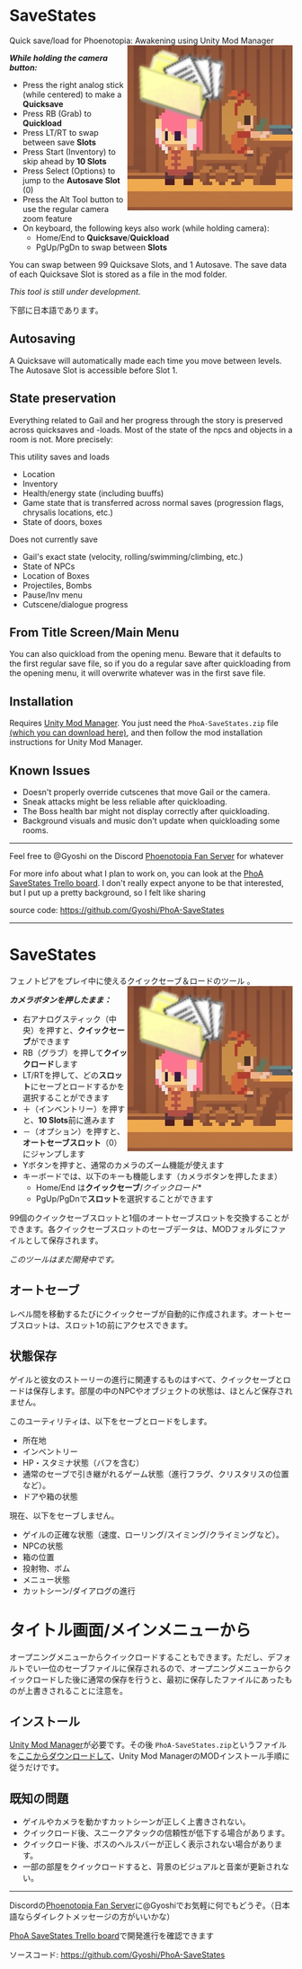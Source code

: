 # SaveStates
Quick save/load for Phoenotopia: Awakening using Unity Mod Manager
<img src="https://raw.githubusercontent.com/Gyoshi/PhoA-SaveStates/master/Resources/logo.png" alt="Not actual gameplay footage" align="right"/>

***While holding the camera button:***
- Press the right analog stick (while centered) to make a **Quicksave**
- Press RB (Grab) to **Quickload**
- Press LT/RT to swap between save **Slots**
- Press Start (Inventory) to skip ahead by **10 Slots**
- Press Select (Options) to jump to the **Autosave Slot** (0)
- Press the Alt Tool button to use the regular camera zoom feature
- On keyboard, the following keys also work (while holding camera): 
	- Home/End to **Quicksave**/**Quickload**
	- PgUp/PgDn to swap between **Slots**

You can swap between 99 Quicksave Slots, and 1 Autosave. The save data of each Quicksave Slot is stored as a file in the mod folder.

*This tool is still under development.*

下部に日本語であります。

## Autosaving
A Quicksave will automatically made each time you move between levels. The Autosave Slot is accessible before Slot 1.

## State preservation
Everything related to Gail and her progress through the story is preserved across quicksaves and -loads. Most of the state of the npcs and objects in a room is not. More precisely:

This utility saves and loads
- Location
- Inventory
- Health/energy state (including buuffs)
- Game state that is transferred across normal saves (progression flags, chrysalis locations, etc.)
- State of doors, boxes

Does not currently save
- Gail's exact state (velocity, rolling/swimming/climbing, etc.)
- State of NPCs
- Location of Boxes
- Projectiles, Bombs
- Pause/Inv menu
- Cutscene/dialogue progress

## From Title Screen/Main Menu
You can also quickload from the opening menu. Beware that it defaults to the first regular save file, so if you do a regular save after quickloading from the opening menu, it will overwrite whatever was in the first save file.

## Installation
Requires [Unity Mod Manager](https://www.nexusmods.com/site/mods/21/). You just need the `PhoA-SaveStates.zip` file [(which you can download here)](https://github.com/Gyoshi/PhoA-SaveStates/releases/latest), and then follow the mod installation instructions for Unity Mod Manager.

## Known Issues
- Doesn't properly override cutscenes that move Gail or the camera.
- Sneak attacks might be less reliable after quickloading.
- The Boss health bar might not display correctly after quickloading.
- Background visuals and music don't update when quickloading some rooms.

---
Feel free to @Gyoshi on the Discord [Phoenotopia Fan Server](https://discord.gg/Swd6zcTCQZ) for whatever

For more info about what I plan to work on, you can look at the [PhoA SaveStates Trello board](https://trello.com/b/LoMwIPi0/phoa-savestates). I don't really expect anyone to be that interested, but I put up a pretty background, so I felt like sharing

source code: https://github.com/Gyoshi/PhoA-SaveStates

---
# SaveStates
フェノトピアをプレイ中に使えるクイックセーブ＆ロードのツール
<img src="https://raw.githubusercontent.com/Gyoshi/PhoA-SaveStates/master/Resources/logo.png" alt="実際のゲームプレイ映像ではありません" align="right"/>。

***カメラボタンを押したまま：***
- 右アナログスティック（中央）を押すと、**クイックセーブ**ができます
- RB（グラブ）を押して**クイックロード**します
- LT/RTを押して、どの**スロット**にセーブとロードするかを選択することができます
- ＋（インベントリー）を押すと、**10 Slots**前に進みます
- －（オプション）を押すと、**オートセーブスロット**（0）にジャンプします
- Yボタンを押すと、通常のカメラのズーム機能が使えます
- キーボードでは、以下のキーも機能します（カメラボタンを押したまま）
	- Home/End は**クイックセーブ**/*クイックロード**
	- PgUp/PgDnで**スロット**を選択することができます

99個のクイックセーブスロットと1個のオートセーブスロットを交換することができます。各クイックセーブスロットのセーブデータは、MODフォルダにファイルとして保存されます。

*このツールはまだ開発中です。*

## オートセーブ
レベル間を移動するたびにクイックセーブが自動的に作成されます。オートセーブスロットは、スロット1の前にアクセスできます。

## 状態保存
ゲイルと彼女のストーリーの進行に関連するものはすべて、クイックセーブとロードは保存します。部屋の中のNPCやオブジェクトの状態は、ほとんど保存されません。

このユーティリティは、以下をセーブとロードをします。
- 所在地
- インベントリー
- HP・スタミナ状態（バフを含む）
- 通常のセーブで引き継がれるゲーム状態（進行フラグ、クリスタリスの位置など）。
- ドアや箱の状態

現在、以下をセーブしません。
- ゲイルの正確な状態（速度、ローリング/スイミング/クライミングなど）。
- NPCの状態
- 箱の位置
- 投射物、ボム
- メニュー状態
- カットシーン/ダイアログの進行

# タイトル画面/メインメニューから
オープニングメニューからクイックロードすることもできます。ただし、デフォルトでい一位のセーブファイルに保存されるので、オープニングメニューからクイックロードした後に通常の保存を行うと、最初に保存したファイルにあったものが上書きされることに注意を。

## インストール
[Unity Mod Manager](https://www.nexusmods.com/site/mods/21/)が必要です。その後 `PhoA-SaveStates.zip`というファイルを[ここからダウンロードして](https://github.com/Gyoshi/PhoA-SaveStates/releases/latest)、Unity Mod ManagerのMODインストール手順に従うだけです。

## 既知の問題
- ゲイルやカメラを動かすカットシーンが正しく上書きされない。
- クイックロード後、スニークアタックの信頼性が低下する場合があります。
- クイックロード後、ボスのヘルスバーが正しく表示されない場合があります。
- 一部の部屋をクイックロードすると、背景のビジュアルと音楽が更新されない。

---
Discordの[Phoenotopia Fan Server](https://discord.gg/Swd6zcTCQZ)に@Gyoshiでお気軽に何でもどうぞ。（日本語ならダイレクトメッセージの方がいいかな）

[PhoA SaveStates Trello board](https://trello.com/b/LoMwIPi0/phoa-savestates)で開発進行を確認できます

ソースコード: https://github.com/Gyoshi/PhoA-SaveStates

